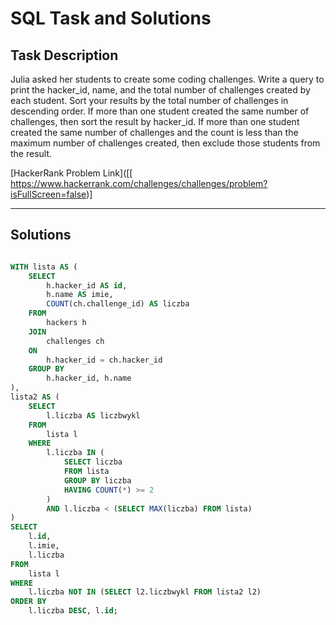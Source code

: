 # SQL Task and Solutions

## Task Description

Julia asked her students to create some coding challenges. Write a query to print the hacker_id, name, and the total number of challenges created by each student. 
Sort your results by the total number of challenges in descending order. If more than one student created the same number of challenges, then sort the result by hacker_id. 
If more than one student created the same number of challenges and the count is less than the maximum number of challenges created, then exclude those students from the result.

[HackerRank Problem Link]([[ https://www.hackerrank.com/challenges/challenges/problem?isFullScreen=false)]

---

## Solutions

```sql

WITH lista AS (
    SELECT 
        h.hacker_id AS id, 
        h.name AS imie, 
        COUNT(ch.challenge_id) AS liczba 
    FROM 
        hackers h 
    JOIN 
        challenges ch 
    ON 
        h.hacker_id = ch.hacker_id
    GROUP BY 
        h.hacker_id, h.name
),
lista2 AS (
    SELECT 
        l.liczba AS liczbwykl 
    FROM 
        lista l 
    WHERE 
        l.liczba IN (
            SELECT liczba 
            FROM lista 
            GROUP BY liczba 
            HAVING COUNT(*) >= 2
        )
        AND l.liczba < (SELECT MAX(liczba) FROM lista)
)
SELECT 
    l.id, 
    l.imie, 
    l.liczba 
FROM 
    lista l 
WHERE 
    l.liczba NOT IN (SELECT l2.liczbwykl FROM lista2 l2) 
ORDER BY 
    l.liczba DESC, l.id;
